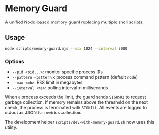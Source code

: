 # Memory Guard

A unified Node-based memory guard replacing multiple shell scripts.

## Usage

```bash
node scripts/memory-guard.mjs --max 1024 --interval 5000
```

### Options

- `--pid <pid...>`: monitor specific process IDs
- `--pattern <pattern>`: process command pattern (default `node`)
- `--max <mb>`: RSS limit in megabytes
- `--interval <ms>`: polling interval in milliseconds

When a process exceeds the limit, the guard sends `SIGUSR2` to request garbage collection.
If memory remains above the threshold on the next check, the process is terminated with `SIGKILL`.
All events are logged to stdout as JSON for metrics collection.

The development helper `scripts/dev-with-memory-guard.sh` now uses this utility.
